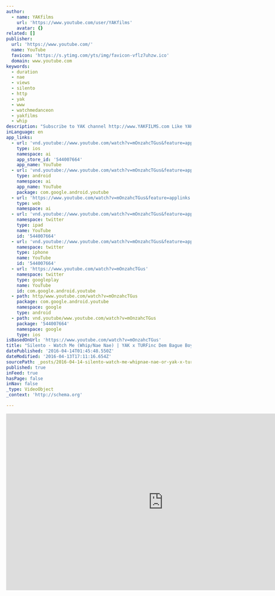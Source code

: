 ```yaml
---
author:
  - name: YAKfilms
    url: 'https://www.youtube.com/user/YAKfilms'
    avatar: {}
related: []
publisher:
  url: 'https://www.youtube.com/'
  name: YouTube
  favicon: 'https://s.ytimg.com/yts/img/favicon-vflz7uhzw.ico'
  domain: www.youtube.com
keywords:
  - duration
  - nae
  - views
  - silento
  - http
  - yak
  - www
  - watchmedanceon
  - yakfilms
  - whip
description: "Subscribe to YAK channel http://www.YAKFILMS.com Like YAK on Facebook http://www.facebook.com/YAKfilms Follow YAK on Instagram http://www.instagram.com/yakfilms Dancers: Dem Bague Boyz @dembagueboyz and Phoenix Lil'Mini @sarahlilminiphoenix TURFinc in Oakland, CA on First Fridays: http://www.youtube.com/user/theTURFinc Music \"Watch Me\" by Silento http://www.youtube.com/channel/UCwpvm4UFxzhfjwK5GskpQWg http://itunes.apple.com/us/album/watch-me-whip-nae-nae-single/id963268625 http://soundcloud.com/TheRealSilentoo Mural Art by DJ AGANA, NoOne Art and Smooikid http://www.facebook.com/aganaconganas?fref=ts http://www.facebook.com/vanessa.s.espinoza.5 For more Dance On music campaigns: http://www.danceon.com http://www.youtube.com/user/DanceOn © YAK FILMS 2015"
inLanguage: en
app_links:
  - url: 'vnd.youtube://www.youtube.com/watch?v=mOnzahcTGus&feature=applinks'
    type: ios
    namespace: ai
    app_store_id: '544007664'
    app_name: YouTube
  - url: 'vnd.youtube://www.youtube.com/watch?v=mOnzahcTGus&feature=applinks'
    type: android
    namespace: ai
    app_name: YouTube
    package: com.google.android.youtube
  - url: 'https://www.youtube.com/watch?v=mOnzahcTGus&feature=applinks'
    type: web
    namespace: ai
  - url: 'vnd.youtube://www.youtube.com/watch?v=mOnzahcTGus&feature=applinks'
    namespace: twitter
    type: ipad
    name: YouTube
    id: '544007664'
  - url: 'vnd.youtube://www.youtube.com/watch?v=mOnzahcTGus&feature=applinks'
    namespace: twitter
    type: iphone
    name: YouTube
    id: '544007664'
  - url: 'https://www.youtube.com/watch?v=mOnzahcTGus'
    namespace: twitter
    type: googleplay
    name: YouTube
    id: com.google.android.youtube
  - path: http/www.youtube.com/watch?v=mOnzahcTGus
    package: com.google.android.youtube
    namespace: google
    type: android
  - path: vnd.youtube/www.youtube.com/watch?v=mOnzahcTGus
    package: '544007664'
    namespace: google
    type: ios
isBasedOnUrl: 'https://www.youtube.com/watch?v=mOnzahcTGus'
title: "Silento - Watch Me (Whip/Nae Nae) | YAK x TURFinc Dem Bague Boyz & Phoenix Lil'Mini #WatchMeDanceOn"
datePublished: '2016-04-14T01:45:48.550Z'
dateModified: '2016-04-13T17:11:16.654Z'
sourcePath: _posts/2016-04-14-silento-watch-me-whipnae-nae-or-yak-x-turfinc-dem-bague.md
published: true
inFeed: true
hasPage: false
inNav: false
_type: VideoObject
_context: 'http://schema.org'

---
```

<iframe src="https://cdn.embedly.com/widgets/media.html?src=https%3A%2F%2Fwww.youtube.com%2Fembed%2FmOnzahcTGus%3Ffeature%3Doembed&amp;url=https%3A%2F%2Fwww.youtube.com%2Fwatch%3Fv%3DmOnzahcTGus&amp;image=https%3A%2F%2Fi.ytimg.com%2Fvi%2FmOnzahcTGus%2Fhqdefault.jpg&amp;key=b7d04c9b404c499eba89ee7072e1c4f7&amp;type=text%2Fhtml&amp;schema=youtube" width="854" height="480" scrolling="no" frameborder="0" allowfullscreen="allowfullscreen" style=""></iframe>